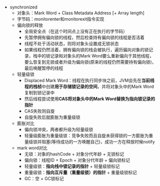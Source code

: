 - synchronized
  - 对象头：Mark Word \+ Class Metadata Address \[\+ Array length\]
  - 字节码：monitorenter和monitorexit指令实现
  - 偏向锁的释放
    - 全局安全点（在这个时间点上没有正在执行的字节码）
    - 先暂停拥有偏向锁的线程，然后检查持有偏向锁的线程是否活着
    - 线程不处于活动状态，则将对象头设置成无锁状态
    - 如果线程仍然活着，拥有偏向锁的栈会被执行，遍历偏向对象的锁记录，栈中的锁记录和对象头的Mark Word要么重新偏向于其他线程，要么恢复到无锁或者升级为偏向锁(原来的线程仍然需要持有偏向锁)，最后唤醒暂停的线程
  - 轻量级锁
    - Displaced Mark Word：线程在执行同步块之前，JVM会先在**当前线程的栈桢**中创建**用于存储锁记录的空间**，并将对象头中的Mark Word复制到锁记录中
    - 然后线程尝试使用**CAS将对象头中的Mark Word替换为指向锁记录的指针**
    - CAS失败则自旋
    - 自旋失败后就膨胀为重量级锁
  - 膨胀对比
    - 偏向锁冲突，两者都升级为轻量级锁
    - 轻量级膨胀为重量级锁：竞争失败而且自旋未获得锁的一方膨胀为重量级锁并阻塞(等待成功的一方唤醒自己)，成功一方在释放时候notify
  - mark word对比
    - 无锁：对象的hashCode \+ 对象分代年龄 \+ 无锁标记
    - 偏向锁：线程ID \+ Epoch \+ 对象分代年龄 \+ 偏向锁标记
    - 轻量级锁：**指向栈中锁记录的指针** \+ 轻量级锁标记
    - 重量级锁：**指向互斥量（重量级锁）的指针**  \+ 重量级锁标记
    - GC：空 \+ GC锁标记
